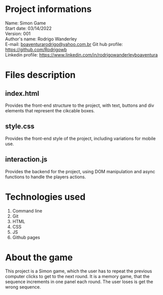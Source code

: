 # Project informations
Name: Simon Game <br />
Start date: 03/14/2022 <br />
Version: 001 <br />
Author's name: Rodrigo Wanderley <br />
E-mail: <boaventurarodrigo@yahoo.com.br>
Git hub profile: <https://github.com/Rodrigowb> <br />
Linkedin profile: <https://www.linkedin.com/in/rodrigowanderleyboaventura> <br />
# Files description
## index.html
Provides the front-end structure to the project, with text, buttons and div elements that represent the cikcable boxes. <br />
## style.css 
Provides the front-end style of the project, including variations for mobile use. <br />
## interaction.js 
Provides the backend for the project, using DOM manipulation and async functions to handle the players actions. <br />
# Technologies used
1. Command line
2. Git
3. HTML
4. CSS
5. JS
6. Github pages
# About the game
This project is a Simon game, which the user has to repeat the previous computer clicks to get to the next round. It is a memory game, 
that the sequence increments in one panel each round. The user loses is get the wrong sequence.
